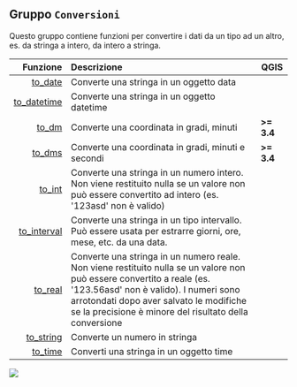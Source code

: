 ## Gruppo `Conversioni`

Questo gruppo contiene funzioni per convertire i dati da un tipo ad un altro, es. da stringa a intero, da intero a stringa. 

| Funzione  | Descrizione|QGIS
|----------:|:-----------|---
|[to_date](funzioni/to_date.md)|	Converte una stringa in un oggetto data|
|[to_datetime](funzioni/to_datetime.md)|Converte una stringa in un oggetto datetime|
|[to_dm](funzioni/to_dm.md)|Converte una coordinata in gradi, minuti|**>= 3.4**
|[to_dms](funzioni/to_dms.md)|Converte una coordinata in gradi, minuti e secondi|**>= 3.4**
|[to_int](funzioni/to_int.md)|Converte una stringa in un numero intero. Non viene restituito nulla se un valore non può essere convertito ad intero (es. '123asd' non è valido)|
|[to_interval](funzioni/to_interval.md)|Converte una stringa in un tipo intervallo. Può essere usata per estrarre giorni, ore, mese, etc. da una data.|
|[to_real](funzioni/to_real.md)|Converte una stringa in un numero reale. Non viene restituito nulla se un valore non può essere convertito a reale (es. '123.56asd' non è valido). I numeri sono arrotondati dopo aver salvato le modifiche se la precisione è minore del risultato della conversione|
|[to_string](funzioni/to_string.md)|	Converte un numero in stringa|
|[to_time](funzioni/to_time.md)|Converti una stringa in un oggetto time|

![](/img/conversioni/gruppo_conversioni1.png)

